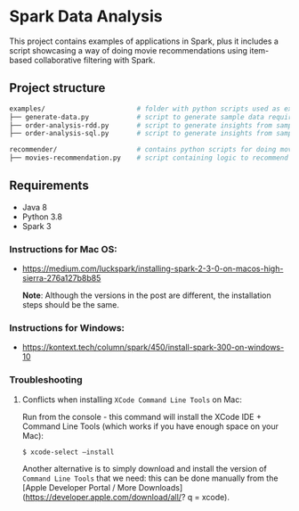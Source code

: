 # Spark Data Analysis

This project contains examples of applications in Spark, plus it includes a script showcasing a way of doing movie recommendations using item-based collaborative filtering with Spark.

## Project structure

```bash
examples/                       # folder with python scripts used as examples
├── generate-data.py            # script to generate sample data required by all the examples scripts under this folder
├── order-analysis-rdd.py       # script to generate insights from sample data using RDDs
├── order-analysis-sql.py       # script to generate insights from sample data using SQL (DataFrames)

recommender/                    # contains python scripts for doing movie recommendation
├── movies-recommendation.py    # script containing logic to recommend movies using item-based collaborative filtering with Spark
```

## Requirements

- Java 8
- Python 3.8
- Spark 3

### Instructions for Mac OS:

- https://medium.com/luckspark/installing-spark-2-3-0-on-macos-high-sierra-276a127b8b85

    **Note**: Although the versions in the post are different, the installation steps should be the same.

### Instructions for Windows:

- https://kontext.tech/column/spark/450/install-spark-300-on-windows-10

### Troubleshooting

1. Conflicts when installing `XCode Command Line Tools` on Mac:

    Run from the console - this command will install the XCode IDE + Command Line Tools (which works if you have enough space on your Mac):
    ```
    $ xcode-select –install
    ```
   
    Another alternative is to simply download and install the version of `Command Line Tools` that we need: this can be done manually from the [Apple Developer Portal / More Downloads] (https://developer.apple.com/download/all/? q = xcode).





